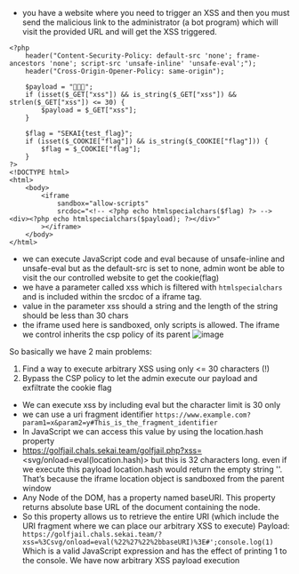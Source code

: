 + you have a website where you need to trigger an XSS and then you must send the malicious link to the administrator (a bot program) which will visit the provided URL and will get the XSS triggered.
```
<?php
    header("Content-Security-Policy: default-src 'none'; frame-ancestors 'none'; script-src 'unsafe-inline' 'unsafe-eval';");
    header("Cross-Origin-Opener-Policy: same-origin");

    $payload = "🚩🚩🚩";
    if (isset($_GET["xss"]) && is_string($_GET["xss"]) && strlen($_GET["xss"]) <= 30) {
        $payload = $_GET["xss"];
    }

    $flag = "SEKAI{test_flag}";
    if (isset($_COOKIE["flag"]) && is_string($_COOKIE["flag"])) {
        $flag = $_COOKIE["flag"];
    }
?>
<!DOCTYPE html>
<html>
    <body>
        <iframe
            sandbox="allow-scripts"
            srcdoc="<!-- <?php echo htmlspecialchars($flag) ?> --><div><?php echo htmlspecialchars($payload); ?></div>"
        ></iframe>
    </body>
</html>
```
+ we can execute JavaScript code and eval because of unsafe-inline and unsafe-eval but as the default-src is set to none, admin wont be able to visit the our controlled website to get the cookie(flag)
+ we have a parameter called xss which is filtered with `htmlspecialchars` and is included within the srcdoc of a iframe tag.
+ value in the parameter xss should a string and the length of the string should be less than 30 chars
+ the iframe used here is sandboxed, only scripts is allowed. The iframe we control inherits the csp policy of its parent
![image](https://github.com/av4nth1ka/My-Writeups/assets/80388135/7ba54f1f-40c7-488c-b153-d08672d6415a)

So basically we have 2 main problems:

1. Find a way to execute arbitrary XSS using only <= 30 characters (!)
2. Bypass the CSP policy to let the admin execute our payload and exfiltrate the cookie flag

+ We can execute xss by including eval but the character limit is 30 only
+ we can use a uri fragment identifier
`https://www.example.com?param1=x&param2=y#This_is_the_fragment_identifier`
+ In JavaScript we can access this value by using the location.hash property
+ https://golfjail.chals.sekai.team/golfjail.php?xss=<svg/onload=eval(location.hash)>
but this is 32 characters long. even if we execute this payload location.hash would return the empty string ''. That’s because the iframe location object is sandboxed from the parent window
+ Any Node of the DOM, has a property named baseURI. This property returns absolute base URL of the document containing the node.
+ So this property allows us to retrieve the entire URI (which include the URI fragment where we can place our arbitrary XSS to execute)
Payload:` https://golfjail.chals.sekai.team/?xss=%3Csvg/onload=eval(%22%27%22%2bbaseURI)%3E#';console.log(1)`
Which is a valid JavaScript expression and has the effect of printing 1 to the console. We have now arbitrary XSS payload execution



